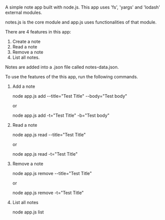 A simple note app built with node.js. This app uses 'fs', 'yargs' and 'lodash' external modules.

notes.js is the core module and app.js uses functionalities of that module.

There are 4 features in this app:

1) Create a note
2) Read a note
3) Remove a note
4) List all notes.

Notes are added into a .json file called notes-data.json. 

To use the features of the this app, run the following commands.

1) Add a note

    node app.js add --title="Test Title" --body="Test body"

    or

    node app.js add -t="Test Title" -b="Test body"


2) Read a note

    node app.js read --title="Test Title"

    or 

    node app.js read -t="Test Title"


3) Remove a note

    node app.js remove --title="Test Title"

    or 

    node app.js remove -t="Test Title"


4) List all notes

    node app.js list
